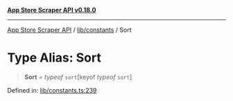 [**App Store Scraper API v0.18.0**](../../../README.md)

***

[App Store Scraper API](../../../modules.md) / [lib/constants](../README.md) / Sort

# Type Alias: Sort

> **Sort** = *typeof* `sort`\[keyof *typeof* `sort`\]

Defined in: [lib/constants.ts:239](https://github.com/facundoolano/app-store-scraper/blob/1e0c65b171e0bad4a38692c4616a992bb494cdd4/lib/constants.ts#L239)
